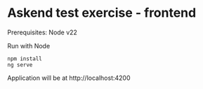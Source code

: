 # Askend test exercise - frontend

Prerequisites: Node v22

Run with Node 
```
npm install
ng serve
```

Application will be at http://localhost:4200
